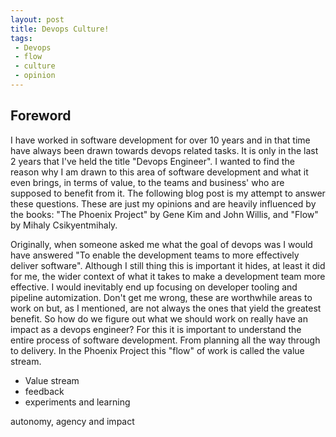 ```yaml
---
layout: post
title: Devops Culture!
tags:
 - Devops
 - flow
 - culture
 - opinion
---
```


## Foreword
I have worked in software development for over 10 years and in that time have always been drawn towards devops related tasks. It is only in the last 2 years that I've held the title "Devops Engineer". I wanted to find the reason why I am drawn to this area of software development and what it even brings, in terms of value, to the teams and business' who are supposed to benefit from it. The following blog post is my attempt to answer these questions. These are just my opinions and are heavily influenced by the books: "The Phoenix Project" by Gene Kim and John Willis, and "Flow" by Mihaly Csikyentmihaly.

Originally, when someone asked me what the goal of devops was I would have answered "To enable  the development teams to more effectively deliver software". Although I still thing this is important it hides, at least it did for me, the wider context of what it takes to make a development team more effective. I would inevitably end up focusing on developer tooling and pipeline automization. Don't get me wrong, these are worthwhile areas to work on but, as I mentioned, are not always the ones that yield the greatest benefit. So how do we figure out what we should work on really have an impact as a devops engineer?
For this it is important to understand the entire process of software development. From planning all the way through to delivery. In the Phoenix Project this "flow" of work is called the value stream.

- Value stream
- feedback
- experiments and learning

autonomy, agency and impact

